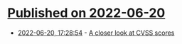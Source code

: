 # [Published on 2022-06-20](index.md)

* [2022-06-20, 17:28:54](https://news.ycombinator.com/item?id=31813029) - [A closer look at CVSS scores](https://theoryof.predictable.software/articles/a-closer-look-at-cvss-scores/)
